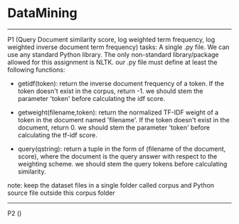 # DataMining
____________________________________________________________________________________________________________________________________________
P1 (Query Document similarity score, log weighted term frequency, log weighted inverse document term frequency)
tasks:
A single .py file.</b> We can use any standard Python library. The only non-standard library/package allowed for this assignment is NLTK. our .py file must define at least the following functions:

* getidf(token): return the inverse document frequency of a token. If the token doesn't exist in the corpus, return -1. we should stem the parameter 'token' before calculating the idf score.

* getweight(filename,token): return the normalized TF-IDF weight of a token in the document named 'filename'. If the token doesn't exist in the document, return 0. we should stem the parameter 'token' before calculating the tf-idf score.

* query(qstring): return a tuple in the form of (filename of the document, score), where the document is the query answer with respect to the weighting scheme. we should stem the query tokens before calculating similarity.

note: keep the dataset files in a single folder called corpus and Python source file outside this corpus folder
____________________________________________________________________________________________________________________________________________
P2 ()
